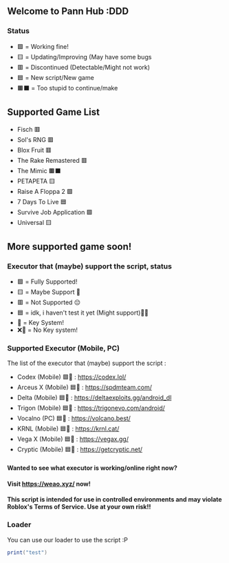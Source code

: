 ## Welcome to Pann Hub :DDD

### Status
- 🟩 = Working fine!
- 🟨 = Updating/Improving (May have some bugs
- 🟥 = Discontinued (Detectable/Might not work)
- 🟦 = New script/New game
- 🟫⬛ = Too stupid to continue/make



## Supported Game List
- Fisch 🟥
- Sol's RNG 🟥
- Blox Fruit 🟥
- The Rake Remastered 🟥
- The Mimic 🟫⬛
- PETAPETA 🟨
- Raise A Floppa 2  🟩
- 7 Days To Live 🟦
- Survive Job Application 🟩
- Universal 🟨

## More supported game soon!

### Executor that (maybe) support the script, status
- 🟩 = Fully Supported!
- 🟨 = Maybe Support 🤔
- 🟥 = Not Supported 😔 
- 🟦 = idk, i haven't test it yet (Might support)🥀💔
- 🔐 = Key System!
- ❌🔐 = No Key system!

### Supported Executor (Mobile, PC)
The list of the executor that (maybe) support the script :
- Codex (Mobile) 🟩🔐 : https://codex.lol/
- Arceus X (Mobile) 🟦🔐 : https://spdmteam.com/
- Delta (Mobile) 🟦🔐 : https://deltaexploits.gg/android_dl
- Trigon (Mobile) 🟦🔐 : https://trigonevo.com/android/
- Vocalno (PC) 🟦🔐 : https://volcano.best/
- KRNL (Mobile) 🟦🔐 : https://krnl.cat/
- Vega X (Mobile) 🟦🔐 : https://vegax.gg/
- Cryptic (Mobile) 🟦🔐 : https://getcryptic.net/

#### Wanted to see what executor is working/online right now? 
#### Visit https://weao.xyz/ now!




#### This script is intended for use in controlled environments and may violate Roblox's Terms of Service. Use at your own risk!!



### Loader

You can use our loader to use the script :P

```lua
print("test")

